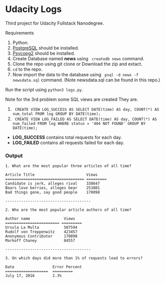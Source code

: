 # Udacity Logs
Third project for Udacity Fullstack Nanodegree.

Requirements
1. Python.
1. [PostgreSQL](https://www.postgresql.org/) should be installed.
1. [Psycopg2](http://initd.org/psycopg/) should be installed.
1. Create Database named **news** using
  ``` createdb news``` command.
1. Clone the repo using git clone or Download the zip and extact.
1. ```cd``` to the repo.
1. Now import the data to the database using ```
psql -d news -f newsdata.sql``` command. (Note newsdata.sql can be found in this repo.)

Run the script using ``` python3 logs.py ```.

Note for the 3rd problem some SQL views are created
They are.
1. ``` CREATE VIEW LOG_SUCCESS AS SELECT DATE(time) AS day, COUNT(*) AS num_total FROM log GROUP BY DATE(time);```
1. ``` CREATE VIEW LOG_FAILED AS SELECT DATE(time) AS day, COUNT(*) AS num_failed FROM log WHERE status = '404 NOT FOUND' GROUP BY DATE(time);```


* **LOG_SUCCESS** contains total requests for each day.
* **LOG_FAILED** contains all requests failed for each day.

### Output

```
1. What are the most popular three articles of all time?

Article Title                       Views     
=================================== =========
Candidate is jerk, alleges rival    338647    
Bears love berries, alleges bear    253801    
Bad things gone, say good people    170098    

--------------------------------------

2. Who are the most popular article authors of all time?

Author name               Views     
======================== =========
Ursula La Multa           507594    
Rudolf von Treppenwitz    423457    
Anonymous Contributor     170098    
Markoff Chaney            84557     

--------------------------------------

3. On which days did more than 1% of requests lead to errors?

Date                 Error Percent
===================  =========
July 17, 2016        2.3%

```
